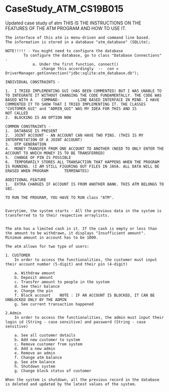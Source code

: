 # CaseStudy_ATM_CS19B015
Updated case study of atm
THIS IS THE INSTRUCTIONS ON THE FEATURES OF THE ATM PROGRAM AND HOW TO USE IT.


	The interface of this atm is menu-driven and command line based.
	The information is stored in a database "atm_database" (SQLite);
	
	NOTE!!!!! - You might need to configure the database 
			To configure the database, go to class "Database Connections" -
				a. Under the first function, connect()
					change this accordingly  --  con = DriverManager.getConnection("jdbc:sqlite:atm_database.db");

	INDIVIDUAL CONSTRAINTS -

	1.	I TRIED IMPLEMENTING GUI (HAS BEEN COMMENTED) BUT I WAS UNABLE TO TO INTEGRATE IT WITHOUT CHANGING THE CODE FUNDAMENTALLY. THE CODE WAS BASED WITH A 	COMMAND-		LINE BASED INTERFACE IN MIND. I HAVE COMMENTED IT TO SHOW THAT I TRIED IMPLEMENTING IT. THE CLASSES "CUSTOMER_GUI" and "ADMIN_GUI" WAS MY IDEA FOR THIS AND IS 			NOT CALLED
	2.	BLOCKING IS AN OPTION NOW

	COMMON CONSTRAINTS - 
	1. 	DATABASE IS PRESENT
	2.	JOINT ACCOUNT - AN ACCOUNT CAN HAVE TWO PINS. (THIS IS MY INTERPRETATION OF A JOINT ACCOUNT)
	3. 	OTP GENERATION
	4. 	MONEY TRANSFER FROM ONE ACCOUNT TO ANOTHER (NEED TO ONLY ENTER THE ACCOUNT TO WHICH MONEY IS TO BE TRANSFERRED)
	5. 	CHANGE OF PIN IS POSSIBLE
	6.	TEMPORARILY STORES ALL TRANSACTION THAT HAPPENS WHEN THE PROGRAM IS RUNNING. (I AM STILL FIGURING OUT FILES IN JAVA. ALL DATA WILL BE ERASED WHEN PROGRAM 		TERMINATES)
	
	ADDITIONAL FEATURE
	1. 	EXTRA CHARGES IF ACCOUNT IS FROM ANOTHER BANK. THIS ATM BELONGS TO SBI.
	
	TO RUN THE PROGRAM, YOU HAVE TO RUN class "ATM".


	Everytime, the system starts - All the previous data in the system is transferred to to their respective arraylists.
	
	
	The atm has a limited cash in it. If the cash is empty or less than the amount to be withdrawn, it displays "Insufficient amount".
	Minimum amount in account has to be 1000.

	The atm allows for two type of users:
	
	1. CUSTOMER
		In order to access the functionalities, the customer must input their account number (5-digit) and their pin (4-digit)
		
		a. Withdraw amount
		b. Deposit amount
		c. Transfer amount to people in the system
		d. See their balance
		e. Change the pin
		f. Block account	NOTE : IF AN ACCOUNT IS BLOCKED, IT CAN BE UNBLOCKED ONLY BY THE ADMIN
		g. See current transaction happened

	2.Admin
		In order to access the functionalities, the admin must input their login id (String - case sensitive) and password (String - case sensitive)
		
		a. See all customer details
		b. Add new customer to system
		c. Remove customer from system
		d. Add a new admin
		e. Remove an admin
		f. Change atm balance
		g. See atm balance
		h. Shutdown system
		g. Change block status of customer

	When the system is shutdown, all the previous record in the database is deleted and updated by the latest values of the system.
